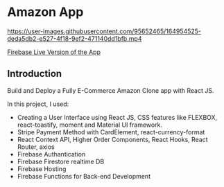# Amazon App


https://user-images.githubusercontent.com/95652465/164954525-deda5db2-e527-4f18-9ef2-471140dd1bfb.mp4

[Firebase Live Version of the App](https://clone-b539a.web.app/)


## Introduction
Build and Deploy a Fully E-Commerce Amazon Clone app with React JS.

In this project, I used:

- Creating a User Interface using React JS, CSS features like FLEXBOX, react-toastify, moment and Material UI framework.
- Stripe Payment Method with CardElement, react-currency-format
- React Context API, Higher Order Components, React Hooks, React Router, axios
- Firebase Authantication
- Firebase Firestore realtime DB
- Firebase Hosting
- Firebase Functions for Back-end Development
